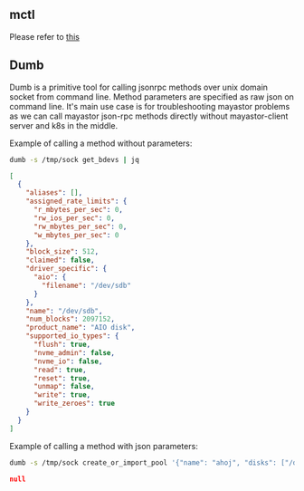 ## mctl

Please refer to [this](/doc/mcli.md)

## Dumb

Dumb is a primitive tool for calling jsonrpc methods over unix
domain socket from command line. Method parameters are specified
as raw json on command line. It's main use case is for troubleshooting
mayastor problems as we can call mayastor json-rpc methods directly
without mayastor-client server and k8s in the middle.

Example of calling a method without parameters:
```bash
dumb -s /tmp/sock get_bdevs | jq
```
```json
[
  {
    "aliases": [],
    "assigned_rate_limits": {
      "r_mbytes_per_sec": 0,
      "rw_ios_per_sec": 0,
      "rw_mbytes_per_sec": 0,
      "w_mbytes_per_sec": 0
    },
    "block_size": 512,
    "claimed": false,
    "driver_specific": {
      "aio": {
        "filename": "/dev/sdb"
      }
    },
    "name": "/dev/sdb",
    "num_blocks": 2097152,
    "product_name": "AIO disk",
    "supported_io_types": {
      "flush": true,
      "nvme_admin": false,
      "nvme_io": false,
      "read": true,
      "reset": true,
      "unmap": false,
      "write": true,
      "write_zeroes": true
    }
  }
]
```

Example of calling a method with json parameters:
```bash
dumb -s /tmp/sock create_or_import_pool '{"name": "ahoj", "disks": ["/dev/sdb"]}'
```
```json
null
```

